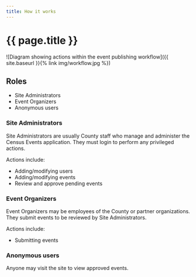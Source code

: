 ```yaml
---
title: How it works
---
```


# {{ page.title }}

![Diagram showing actions within the event publishing workflow]({{ site.baseurl }}{% link img/workflow.jpg %})

## Roles

- Site Administrators
- Event Organizers
- Anonymous users


### Site Administrators

Site Administrators are usually County staff who manage and administer the
Census Events application. They must login to perform any privileged actions.

Actions include:

- Adding/modifying users
- Adding/modifying events
- Review and approve pending events


### Event Organizers

Event Organizers may be employees of the County or partner organizations. They
submit events to be reviewed by Site Administrators.

Actions include:

- Submitting events


### Anonymous users

Anyone may visit the site to view approved events.
